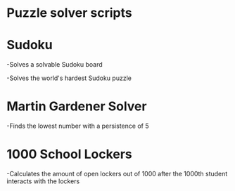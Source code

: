 # Puzzle solver scripts

# Sudoku
  -Solves a solvable Sudoku board
  
  -Solves the world's hardest Sudoku puzzle

# Martin Gardener Solver
  -Finds the lowest number with a persistence of 5
  
# 1000 School Lockers
  -Calculates the amount of open lockers out of 1000 after the 1000th student interacts with the lockers
